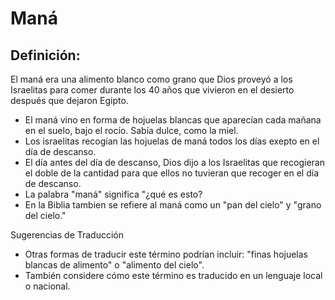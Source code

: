 # Maná

## Definición: 

El maná era una alimento blanco como grano que Dios proveyó a los Israelitas para comer durante los 40 años que vivieron en el desierto después que dejaron Egipto.

* El maná vino en forma de hojuelas blancas que aparecían cada mañana en el suelo, bajo el rocío. Sabía dulce, como la miel.
* Los israelitas recogían las hojuelas de maná todos los días exepto en el día de descanso.
* El día antes del día de descanso, Dios dijo a los Israelitas que recogieran el doble de la cantidad para que ellos no tuvieran que recoger en el día de descanso.
* La palabra "maná" significa "¿qué es esto?
* En la Biblia tambien se refiere al maná como un "pan del cielo" y "grano del cielo."

Sugerencias de Traducción

* Otras formas de traducir este término podrían incluir: "finas hojuelas blancas de alimento" o "alimento del cielo".
* También considere cómo este término es traducido en un lenguaje local o nacional.

